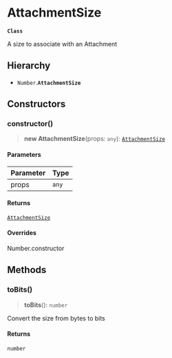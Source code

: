 # AttachmentSize

**`Class`**

A size to associate with an Attachment

## Hierarchy

* `Number`.**`AttachmentSize`**

## Constructors

### constructor()

> **new AttachmentSize**(props: `any`): [`AttachmentSize`](class.attachmentsize.md)

#### Parameters

| Parameter | Type  |
| --------- | ----- |
| props     | `any` |

#### Returns

[`AttachmentSize`](class.attachmentsize.md)

#### Overrides

Number.constructor

## Methods

### toBits()

> **toBits**(): `number`

Convert the size from bytes to bits

#### Returns

`number`
